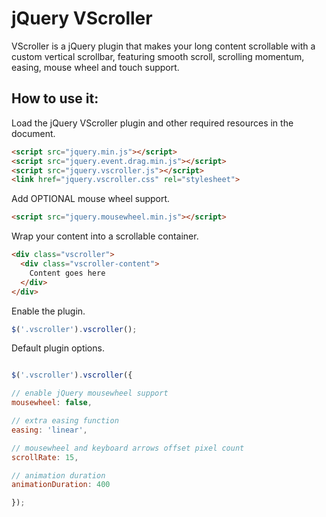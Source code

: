jQuery VScroller
===================
VScroller is a jQuery plugin that makes your long content scrollable with a custom vertical scrollbar, featuring smooth scroll, scrolling momentum, easing, mouse wheel and touch support.

How to use it:
-------------
Load the jQuery VScroller plugin and other required resources in the document.
``` html
<script src="jquery.min.js"></script>
<script src="jquery.event.drag.min.js"></script>
<script src="jquery.vscroller.js"></script>
<link href="jquery.vscroller.css" rel="stylesheet">
```
Add OPTIONAL mouse wheel support.
``` html
<script src="jquery.mousewheel.min.js"></script>
```

Wrap your content into a scrollable container.
``` html
<div class="vscroller">
  <div class="vscroller-content">
    Content goes here
  </div>
</div>
```

Enable the plugin.
``` javascript
$('.vscroller').vscroller();
```

Default plugin options.
``` javascript

$('.vscroller').vscroller({

// enable jQuery mousewheel support
mousewheel: false,

// extra easing function
easing: 'linear',

// mousewheel and keyboard arrows offset pixel count
scrollRate: 15,

// animation duration
animationDuration: 400

});
```
